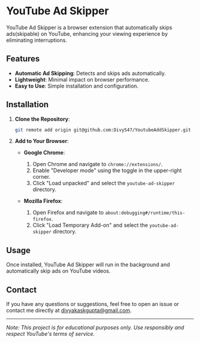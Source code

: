 # YouTube Ad Skipper

YouTube Ad Skipper is a browser extension that automatically skips ads(skipable) on YouTube, enhancing your viewing experience by eliminating interruptions.

## Features

- **Automatic Ad Skipping**: Detects and skips ads automatically.
- **Lightweight**: Minimal impact on browser performance.
- **Easy to Use**: Simple installation and configuration.

## Installation

1. **Clone the Repository**:
    ```bash
    git remote add origin git@github.com:Divy547/YoutubeAddSkipper.git
    ```

2. **Add to Your Browser**:
    - **Google Chrome**:
        1. Open Chrome and navigate to `chrome://extensions/`.
        2. Enable "Developer mode" using the toggle in the upper-right corner.
        3. Click "Load unpacked" and select the `youtube-ad-skipper` directory.

    - **Mozilla Firefox**:
        1. Open Firefox and navigate to `about:debugging#/runtime/this-firefox`.
        2. Click "Load Temporary Add-on" and select the `youtube-ad-skipper` directory.

## Usage

Once installed, YouTube Ad Skipper will run in the background and automatically skip ads on YouTube videos.

## Contact

If you have any questions or suggestions, feel free to open an issue or contact me directly at divyakaskgupta@gmail.com.

---

*Note: This project is for educational purposes only. Use responsibly and respect YouTube's terms of service.*

